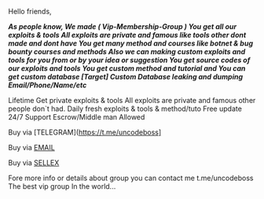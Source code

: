 Hello friends,

***As people know, We made ( Vip-Membership-Group )
You get all our exploits & tools
All exploits are private and famous like tools other dont made and dont have
You get many method and courses like botnet & bug bounty courses and methods
Also we can making custom exploits and tools for you from or by your idea or suggestion
You get source codes of our exploits and tools 
You get custom method and tutorial
and
You can get custom database [Target]
Custom Database leaking and dumping
Email/Phone/Name/etc***

Lifetime
Get private exploits & tools
All exploits are private and famous other people don`t had.
Daily fresh exploits & tools & method/tuto 
Free update
24/7 Support
Escrow/Middle man Allowed

Buy via [TELEGRAM](https://t.me/uncodeboss]

Buy via [EMAIL](mailto:uncodeboss@gmail.com)

Buy via [SELLEX]()

Fore more info or details about group you can contact me t.me/uncodeboss
The best vip group In the world...
